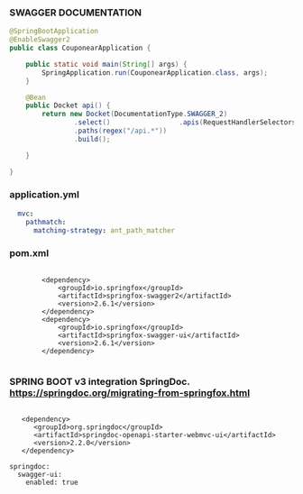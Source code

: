 ### SWAGGER DOCUMENTATION

`````java
@SpringBootApplication
@EnableSwagger2
public class CouponearApplication {

	public static void main(String[] args) {
		SpringApplication.run(CouponearApplication.class, args);
	}

	@Bean
	public Docket api() {
		return new Docket(DocumentationType.SWAGGER_2)
				.select()                 .apis(RequestHandlerSelectors.basePackage("com.alper"))
				.paths(regex("/api.*"))
				.build();

	}

}
```````

### application.yml
`````yml
  mvc:
    pathmatch:
      matching-strategy: ant_path_matcher
``````

### pom.xml

`````

		<dependency>
			<groupId>io.springfox</groupId>
			<artifactId>springfox-swagger2</artifactId>
			<version>2.6.1</version>
		</dependency>
		<dependency>
			<groupId>io.springfox</groupId>
			<artifactId>springfox-swagger-ui</artifactId>
			<version>2.6.1</version>
		</dependency>
		
``````		
### SPRING BOOT v3 integration SpringDoc. https://springdoc.org/migrating-from-springfox.html


``````

   <dependency>
      <groupId>org.springdoc</groupId>
      <artifactId>springdoc-openapi-starter-webmvc-ui</artifactId>
      <version>2.2.0</version>
   </dependency>

``````

``````
springdoc:
  swagger-ui:
    enabled: true
``````
